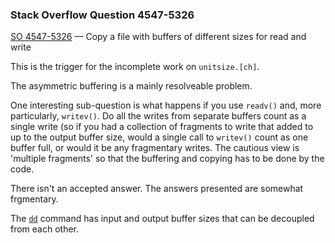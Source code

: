 ### Stack Overflow Question 4547-5326

[SO 4547-5326](https://stackoverflow.com/q/45475326) &mdash;
Copy a file with buffers of different sizes for read and write

This is the trigger for the incomplete work on `unitsize.[ch]`.

The asymmetric buffering is a mainly resolveable problem.

One interesting sub-question is what happens if you use `readv()` and,
more particularly, `writev()`.
Do all the writes from separate buffers count as a single write (so if
you had a collection of fragments to write that added to up to the
output buffer size, would a single call to `writev()` count as one
buffer full, or would it be any fragmentary writes.
The cautious view is 'multiple fragments' so that the buffering and
copying has to be done by the code.

There isn't an accepted answer.
The answers presented are somewhat frgmentary.

The [`dd`](http://pubs.opengroup.org/onlinepubs/9699919799/utilities/dd.html)
command has input and output buffer sizes that can be decoupled from each other.
